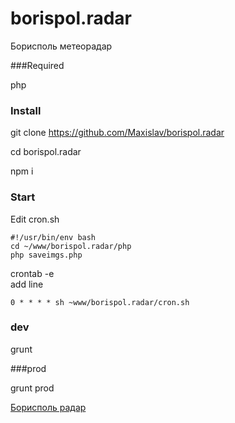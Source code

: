 # borispol.radar
Борисполь метеорадар

###Required

php

### Install
git clone https://github.com/Maxislav/borispol.radar

cd borispol.radar

npm i
### Start

Edit cron.sh <br/>

```
#!/usr/bin/env bash
cd ~/www/borispol.radar/php
php saveimgs.php
```



crontab -e <br/>
add line <br />
```
0 * * * * sh ~www/borispol.radar/cron.sh
```



### dev
grunt 

###prod

grunt prod

[Борисполь радар](http://borispol.hol.es/)